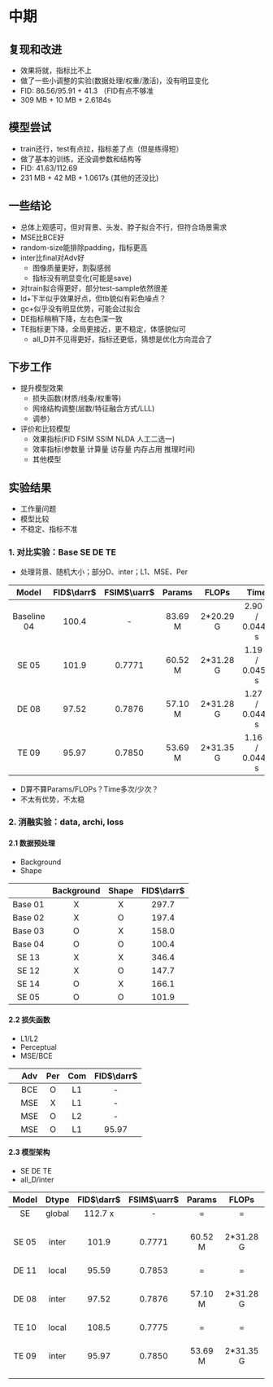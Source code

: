 <!-- 特征融合D？

D, D1, D2, D3
adv_all, adv_parts -->
# 中期

## 复现和改进

- 效果将就，指标比不上
- 做了一些小调整的实验(数据处理/权重/激活)，没有明显变化
- FID: 86.56/95.91 + 41.3 （FID有点不够准
- 309 MB + 10 MB + 2.6184s

## 模型尝试

- train还行，test有点拉，指标差了点（但是练得短）
- 做了基本的训练，还没调参数和结构等
- FID: 41.63/112.69
- 231 MB + 42 MB + 1.0617s (其他的还没比)

## 一些结论

- 总体上观感可，但对背景、头发、脖子拟合不行，但符合场景需求
- MSE比BCE好
- random-size能排除padding，指标更高
- inter比final对Adv好
  - 图像质量更好，割裂感弱
  - 指标没有明显变化(可能是save)
- 对train拟合得更好，部分test-sample依然很差
- ld+下半似乎效果好点，但tb貌似有彩色噪点？
- gc+似乎没有明显优势，可能会过拟合
- DE指标稍稍下降，左右色深一致
- TE指标更下降，全局更接近，更不稳定，体感貌似可
  - all_D并不见得更好，指标还更低，猜想是优化方向混合了

## 下步工作

- 提升模型效果
  - 损失函数(材质/线条/权重等)
  - 网络结构调整(层数/特征融合方式/LLL)
  - 调参）
- 评价和比较模型
  - 效果指标(FID FSIM SSIM NLDA 人工二选一)
  - 效率指标(参数量 计算量 访存量 内存占用 推理时间)
  - 其他模型

## 实验结果

- 工作量问题
- 模型比较
- 不稳定、指标不准

### 1. 对比实验：Base SE DE TE

- 处理背景、随机大小；部分D、inter；L1、MSE、Per

|    Model    | FID$\darr$ | FSIM$\uarr$ | Params  |   FLOPs   |       Time        |
| :---------: | :--------: | :---------: | :-----: | :-------: | :---------------: |
| Baseline 04 |   100.4    |      -      | 83.69 M | 2*20.29 G | 2.90 s / 0.0449 s |
|    SE 05    |   101.9    |   0.7771    | 60.52 M | 2*31.28 G | 1.19 s / 0.0456 s |
|    DE 08    |   97.52    |   0.7876    | 57.10 M | 2*31.28 G | 1.27 s / 0.0448 s |
|    TE 09    |   95.97    |   0.7850    | 53.69 M | 2*31.35 G | 1.16 s / 0.0443 s |

- D算不算Params/FLOPs？Time多次/少次？
- 不太有优势，不太稳

### 2. 消融实验：data, archi, loss

#### 2.1 数据预处理

- Background
- Shape

|         | Background | Shape | FID$\darr$ |
| :-----: | :--------: | :---: | :--------: |
| Base 01 |     X      |   X   |   297.7    |
| Base 02 |     X      |   O   |   197.4    |
| Base 03 |     O      |   X   |   158.0    |
| Base 04 |     O      |   O   |   100.4    |
|  SE 13  |     X      |   X   |   346.4    |
|  SE 12  |     X      |   O   |   147.7    |
|  SE 14  |     O      |   X   |   166.1    |
|  SE 05  |     O      |   O   |   101.9    |

#### 2.2 损失函数

- L1/L2
- Perceptual
- MSE/BCE

|      | Adv  | Per  | Com  | FID$\darr$ |
| ---- | :--: | :--: | :--: | :--------: |
|      | BCE  |  O   |  L1  |     -      |
|      | MSE  |  X   |  L1  |     -      |
|      | MSE  |  O   |  L2  |     -      |
|      | MSE  |  O   |  L1  |   95.97    |

#### 2.3 模型架构

- SE DE TE
- all_D/inter

| Model | Dtype  | FID$\darr$ | FSIM$\uarr$ | Params  |   FLOPs   |       Time        |
| :---: | :----: | :--------: | :---------: | :-----: | :-------: | :---------------: |
|  SE   | global |  112.7 x   |      -      |    =    |     =     |         =         |
| SE 05 | inter  |   101.9    |   0.7771    | 60.52 M | 2*31.28 G | 1.19 s / 0.0444 s |
| DE 11 | local  |   95.59    |   0.7853    |    =    |     =     |         =         |
| DE 08 | inter  |   97.52    |   0.7876    | 57.10 M | 2*31.28 G | 1.27 s / 0.0448 s |
| TE 10 | local  |   108.5    |   0.7775    |    =    |     =     |         =         |
| TE 09 | inter  |   95.97    |   0.7850    | 53.69 M | 2*31.35 G | 1.16 s / 0.0443 s |

